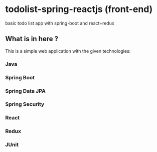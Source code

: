 # todolist-spring-reactjs (front-end)
basic todo list app with spring-boot and react+redux

## What is in here ? 
This is a simple web application with the given technologies:

### Java

### Spring Boot

### Spring Data JPA

### Spring Security

### React

### Redux

### JUnit
